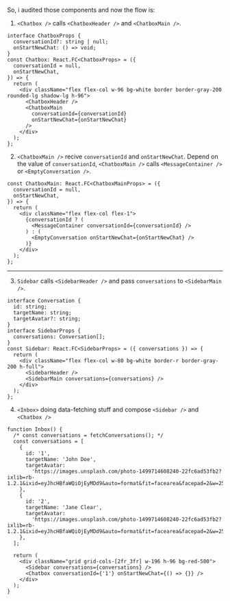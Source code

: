 So, i audited those components and now the flow is:

1. `<Chatbox />` calls `<ChatboxHeader />` and `<ChatboxMain />`.

```tsx
interface ChatboxProps {
  conversationId?: string | null;
  onStartNewChat: () => void;
}
const Chatbox: React.FC<ChatboxProps> = ({
  conversationId = null,
  onStartNewChat,
}) => {
  return (
    <div className="flex flex-col w-96 bg-white border border-gray-200 rounded-lg shadow-lg h-96">
      <ChatboxHeader />
      <ChatboxMain
        conversationId={conversationId}
        onStartNewChat={onStartNewChat}
      />
    </div>
  );
};
```

2. `<ChatboxMain />` recive `conversationId` and `onStartNewChat`. Depend on the value of `conversationId`, `<ChatboxMain />` calls `<MessageContainer />` or `<EmptyConversation />`.

```tsx
const ChatboxMain: React.FC<ChatboxMainProps> = ({
  conversationId = null,
  onStartNewChat,
}) => {
  return (
    <div className="flex flex-col flex-1">
      {conversationId ? (
        <MessageContainer conversationId={conversationId} />
      ) : (
        <EmptyConversation onStartNewChat={onStartNewChat} />
      )}
    </div>
  );
};
```

---

3. `Sidebar` calls `<SidebarHeader />` and pass `conversations` to `<SidebarMain />`.

```tsx
interface Conversation {
  id: string;
  targetName: string;
  targetAvatar?: string;
}
interface SidebarProps {
  conversations: Conversation[];
}
const Sidebar: React.FC<SidebarProps> = ({ conversations }) => {
  return (
    <div className="flex flex-col w-80 bg-white border-r border-gray-200 h-full">
      <SidebarHeader />
      <SidebarMain conversations={conversations} />
    </div>
  );
};
```

4. `<Inbox>` doing data-fetching stuff and compose `<Sidebar />` and `<Chatbox />`

```tsx
function Inbox() {
  /* const conversations = fetchConversations(); */
  const conversations = [
    {
      id: '1',
      targetName: 'John Doe',
      targetAvatar:
        'https://images.unsplash.com/photo-1499714608240-22fc6ad53fb2?ixlib=rb-1.2.1&ixid=eyJhcHBfaWQiOjEyMDd9&auto=format&fit=facearea&facepad=2&w=256&h=256&q=80',
    },
    {
      id: '2',
      targetName: 'Jane Clear',
      targetAvatar:
        'https://images.unsplash.com/photo-1499714608240-22fc6ad53fb2?ixlib=rb-1.2.1&ixid=eyJhcHBfaWQiOjEyMDd9&auto=format&fit=facearea&facepad=2&w=256&h=256&q=80',
    },
  ];

  return (
    <div className="grid grid-cols-[2fr_3fr] w-196 h-96 bg-red-500">
      <Sidebar conversations={conversations} />
      <Chatbox conversationId={'1'} onStartNewChat={() => {}} />
    </div>
  );
}
```
